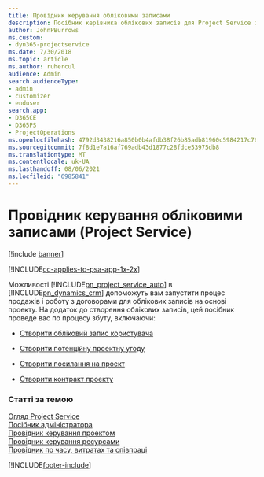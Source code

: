 ```yaml
---
title: Провідник керування обліковими записами
description: Посібник керівника облікових записів для Project Service ілюструє процес продажів і укладання договорів для проектних бізнес-партнерів.
author: JohnPBurrows
ms.custom:
- dyn365-projectservice
ms.date: 7/30/2018
ms.topic: article
ms.author: ruhercul
audience: Admin
search.audienceType:
- admin
- customizer
- enduser
search.app:
- D365CE
- D365PS
- ProjectOperations
ms.openlocfilehash: 4792d3438216a850b0b4afdb38f26b85adb81960c5984217c76c9954ca36b884
ms.sourcegitcommit: 7f8d1e7a16af769adb43d1877c28fdce53975db8
ms.translationtype: MT
ms.contentlocale: uk-UA
ms.lasthandoff: 08/06/2021
ms.locfileid: "6985841"
---
```

# <a name="account-manager-guide-project-service"></a>Провідник керування обліковими записами (Project Service)

[!include [banner](../includes/psa-now-project-operations.md)]

[!INCLUDE[cc-applies-to-psa-app-1x-2x](../includes/cc-applies-to-psa-app-1x-2x.md)]

Можливості [!INCLUDE[pn_project_service_auto](../includes/pn-project-service-auto.md)] в [!INCLUDE[pn_dynamics_crm](../includes/pn-dynamics-crm.md)] допоможуть вам запустити процес продажів і роботу з договорами для облікових записів на основі проекту. На додаток до створення облікових записів, цей посібник проведе вас по процесу збуту, включаючи:  
  
-   [Створити обліковий запис користувача](../psa/create-customer-account.md)  
  
-   [Створити потенційну проектну угоду](../psa/create-project-opportunity.md)  
  
-   [Створити посилання на проект](../psa/create-project-quote.md)  
  
-   [Створити контракт проекту](../psa/create-project-contract.md)  
  
  
### <a name="see-also"></a>Статті за темою  
 [Огляд Project Service](../psa/overview.md)   
 [Посібник адміністратора](../psa/admin-guide.md)   
 [Провідник керування проектом](../psa/project-manager-guide.md)   
 [Провідник керування ресурсами](../psa/resource-manager-guide.md)   
 [Провідник по часу, витратах та співпраці](../psa/time-expense-collaboration-guide.md)


[!INCLUDE[footer-include](../includes/footer-banner.md)]